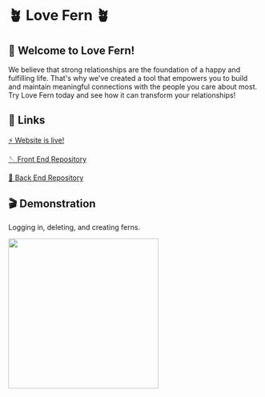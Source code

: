 # 🪴 Love Fern 🪴

## 👋 Welcome to Love Fern!

We believe that strong relationships are the foundation of a happy and fulfilling life. That's why we've created a tool that empowers you to build and maintain meaningful connections with the people you care about most. Try Love Fern today and see how it can transform your relationships!

## 🔗 Links

[⚡️ Website is live!](https://www.lovefern.app)

[🪡 Front End Repository](https://github.com/love-fern/love_fern_fe)

[🧵 Back End Repository](https://github.com/love-fern/love_fern_be)


## 🎬 Demonstration

Logging in, deleting, and creating ferns.

<img src="https://s9.gifyu.com/images/Recording-2023-03-02-at-10.34.25.gif" height="300">